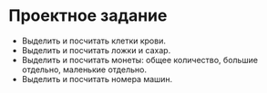 # Проектное задание

* Выделить и посчитать клетки крови.
* Выделить и посчитать ложки и сахар.
* Выделить и посчитать монеты: общее количество, большие отдельно, маленькие отдельно.
* Выделить и посчитать номера машин.